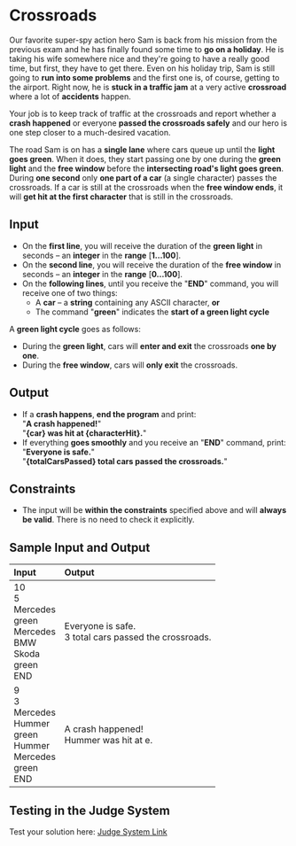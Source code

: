 # Crossroads

Our favorite super-spy action hero Sam is back from his mission from the previous exam and he has finally found some time to **go on a holiday**.
He is taking his wife somewhere nice and they're going to have a really good time, but first, they have to get there.
Even on his holiday trip, Sam is still going to **run into some problems** and the first one is, of course, getting to the airport.
Right now, he is **stuck in a traffic jam** at a very active **crossroad** where a lot of **accidents** happen.

Your job is to keep track of traffic at the crossroads and report whether a **crash happened** or everyone **passed the crossroads safely** and
our hero is one step closer to a much-desired vacation.

The road Sam is on has a **single lane** where cars queue up until the **light goes green**.
When it does, they start passing one by one during the **green light** and the **free window** before the **intersecting road's light goes green**.  
During **one second** only **one part of a car** (a single character) passes the crossroads.
If a car is still at the crossroads when the **free window ends**, it will **get hit at the first character** that is still in the crossroads.

## Input

- On the **first line**, you will receive the duration of the **green light** in seconds – an **integer** in the **range** [**1…100**].
- On the **second line**, you will receive the duration of the **free window** in seconds – an **integer** in the **range** [**0…100**].
- On the **following lines**, until you receive the "**END**" command, you will receive one of two things:  
  - A **car** – a **string** containing any ASCII character, **or**  
  - The command "**green**" indicates the **start of a green light cycle**

A **green light cycle** goes as follows:
- During the **green light**, cars will **enter and exit** the crossroads **one by one**.
- During the **free window**, cars will **only exit** the crossroads.

## Output

- If a **crash happens**, **end the program** and print:  
"**A crash happened!**"  
"**{car} was hit at {characterHit}.**"
- If everything **goes smoothly** and you receive an "**END**" command, print:  
"**Everyone is safe.**"  
"**{totalCarsPassed} total cars passed the crossroads.**"

## Constraints

- The input will be **within the constraints** specified above and will **always be valid**. There is no need to check it explicitly.

## Sample Input and Output  
    
| **Input** | **Output** |  
| :--- | :--- | 
| 10<br> 5<br> Mercedes<br> green<br> Mercedes<br> BMW<br> Skoda<br> green<br>END | Everyone is safe.<br> 3 total cars passed the crossroads. |
| 9<br> 3<br> Mercedes<br> Hummer<br> green<br> Hummer<br> Mercedes<br> green<br> END | A crash happened!<br> Hummer was hit at e. |

## Testing in the Judge System  
    
Test your solution here: [Judge System Link](https://judge.softuni.org/Contests/Practice/Index/1447#9) 
